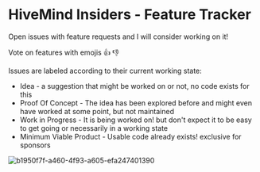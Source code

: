 # HiveMind Insiders - Feature Tracker

Open issues with feature requests and I will consider working on it!

Vote on features with emojis :+1: :-1:

Issues are labeled according to their current working state:
- Idea - a suggestion that might be worked on or not, no code exists for this
- Proof Of Concept - The idea has been explored before and might even have worked at some point, but not maintained
- Work in Progress - It is being worked on! but don't expect it to be easy to get going or necessarily in a working state
- Minimum Viable Product - Usable code already exists! exclusive for sponsors

![b1950f7f-a460-4f93-a605-efa247401390](https://github.com/user-attachments/assets/0e305ef7-0bb7-4758-9119-e5c967af8866)
